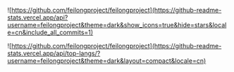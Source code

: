 
![https://github.com/feilongproject/feilongproject](https://github-readme-stats.vercel.app/api?username=feilongproject&theme=dark&show_icons=true&hide=stars&locale=cn&include_all_commits=1)


![https://github.com/feilongproject/feilongproject](https://github-readme-stats.vercel.app/api/top-langs/?username=feilongproject&theme=dark&layout=compact&locale=cn)

